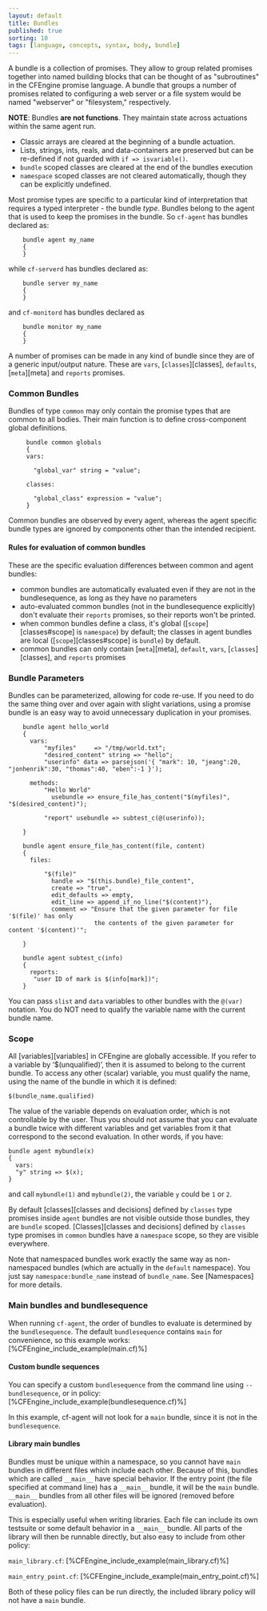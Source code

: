 ```yaml
---
layout: default
title: Bundles
published: true
sorting: 10
tags: [language, concepts, syntax, body, bundle]
---
```


A bundle is a collection of promises. They allow to group related promises
together into named building blocks that can be thought of as "subroutines" in
the CFEngine promise language. A bundle that groups a number of promises
related to configuring a web server or a file system would be named
"webserver" or "filesystem," respectively.

**NOTE**: Bundles **are not functions**. They maintain state across actuations
within the same agent run.

* Classic arrays are cleared at the beginning of a bundle actuation.
* Lists, strings, ints, reals, and data-containers are preserved but can be
  re-defined if not guarded with ```if => isvariable()```.
* `bundle` scoped classes are cleared at the end of the bundles execution
* `namespace` scoped classes are not cleared automatically, though they can be
  explicitly undefined.

Most promise types are specific to a particular kind of interpretation that
requires a typed interpreter - the bundle *type*. Bundles belong to the agent
that is used to keep the promises in the bundle. So `cf-agent` has bundles
declared as:

```cf3
    bundle agent my_name
    {
    }
```

while `cf-serverd` has bundles declared as:

```cf3
    bundle server my_name
    {
    }
```

and `cf-monitord` has bundles declared as

```cf3
    bundle monitor my_name
    {
    }
```

A number of promises can be made in any kind of bundle since they are of a
generic input/output nature. These are `vars`, [`classes`][classes], `defaults`,
[`meta`][meta] and `reports` promises.

### Common Bundles

Bundles of type `common` may only contain the promise types that are common to
all bodies. Their main function is to define cross-component global
definitions.

```cf3
     bundle common globals
     {
     vars:

       "global_var" string = "value";

     classes:

       "global_class" expression = "value";
     }
```

Common bundles are observed by every agent, whereas the agent
specific bundle types are ignored by components other than the intended
recipient.

#### Rules for evaluation of common bundles

These are the specific evaluation differences between common and agent bundles:

* common bundles are automatically evaluated even if they are not in the bundlesequence, as long as they have no parameters
* auto-evaluated common bundles (not in the bundlesequence explicitly) don't evaluate their `reports` promises, so their reports won't be printed.
* when common bundles define a class, it's global ([`scope`][classes#scope] is `namespace`) by default; the classes in agent bundles are local ([`scope`][classes#scope] is `bundle`) by default.
* common bundles can only contain [`meta`][meta], `default`, `vars`, [`classes`][classes], and `reports` promises

### Bundle Parameters

Bundles can be parameterized, allowing for code re-use. If you need to do the
same thing over and over again with slight variations, using a promise bundle
is an easy way to avoid unnecessary duplication in your promises.

```
    bundle agent hello_world
    {
      vars:
          "myfiles"     => "/tmp/world.txt";
          "desired_content" string => "hello";
          "userinfo" data => parsejson('{ "mark": 10, "jeang":20, "jonhenrik":30, "thomas":40, "eben":-1 }');

      methods:
          "Hello World"
            usebundle => ensure_file_has_content("$(myfiles)", "$(desired_content)");

          "report" usebundle => subtest_c(@(userinfo));

    }

    bundle agent ensure_file_has_content(file, content)
    {
      files:

          "$(file)"
            handle => "$(this.bundle)_file_content",
            create => "true",
            edit_defaults => empty,
            edit_line => append_if_no_line("$(content)"),
            comment => "Ensure that the given parameter for file '$(file)' has only
                        the contents of the given parameter for content '$(content)'";

    }

    bundle agent subtest_c(info)
    {
      reports:
       "user ID of mark is $(info[mark])";
    }
```

You can pass `slist` and `data` variables to other bundles with
the `@(var)` notation.  You do NOT need to qualify the variable name
with the current bundle name.

### Scope

All [variables][variables] in CFEngine are globally accessible. If you
refer to a variable by ‘$(unqualified)’, then it is assumed to belong
to the current bundle. To access any other (scalar) variable, you must
qualify the name, using the name of the bundle in which it is defined:

    $(bundle_name.qualified)

The value of the variable depends on evaluation order, which is not
controllable by the user. Thus you should not assume that you can
evaluate a bundle twice with different variables and get variables
from it that correspond to the second evaluation.  In other words, if you have:

```cf3
bundle agent mybundle(x)
{
  vars:
  "y" string => $(x);
}
```

and call `mybundle(1)` and `mybundle(2)`, the variable `y` could be `1` or `2`.

By default [classes][classes and decisions] defined by `classes` type promises
inside `agent` bundles are not visible outside those bundles, they are `bundle`
scoped. [Classes][classes and decisions] defined by `classes` type promises in
`common` bundles have a `namespace` scope, so they are visible everywhere.

Note that namespaced bundles work exactly the same way as
non-namespaced bundles (which are actually in the `default`
namespace).  You just say `namespace:bundle_name` instead of
`bundle_name`.  See [Namespaces] for more details.

### Main bundles and bundlesequence

When running `cf-agent`, the order of bundles to evaluate is determined by the `bundlesequence`.
The default `bundlesequence` contains `main` for convenience, so this example works:
[%CFEngine_include_example(main.cf)%]

#### Custom bundle sequences
You can specify a custom `bundlesequence` from the command line using `--bundlesequence`, or in policy:
[%CFEngine_include_example(bundlesequence.cf)%]

In this example, cf-agent will not look for a `main` bundle, since it is not in the `bundlesequence`.

#### Library main bundles

Bundles must be unique within a namespace, so you cannot have `main` bundles in different files which include each other.
Because of this, bundles which are called `__main__` have special behavior.
If the entry point (the file specified at command line) has a `__main__` bundle, it will be the `main` bundle.
`__main__` bundles from all other files will be ignored (removed before evaluation).

This is especially useful when writing libraries.
Each file can include its own testsuite or some default behavior in a `__main__` bundle.
All parts of the library will then be runnable directly, but also easy to include from other policy:

`main_library.cf`:
[%CFEngine_include_example(main_library.cf)%]

`main_entry_point.cf`:
[%CFEngine_include_example(main_entry_point.cf)%]

Both of these policy files can be run directly, the included library policy will not have a `main` bundle.
